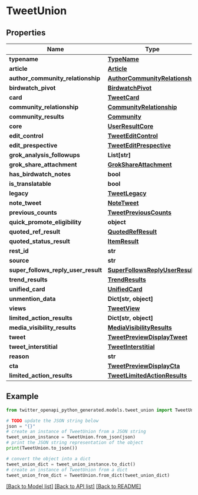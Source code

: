 # TweetUnion


## Properties

Name | Type | Description | Notes
------------ | ------------- | ------------- | -------------
**typename** | [**TypeName**](TypeName.md) |  | 
**article** | [**Article**](Article.md) |  | [optional] 
**author_community_relationship** | [**AuthorCommunityRelationship**](AuthorCommunityRelationship.md) |  | [optional] 
**birdwatch_pivot** | [**BirdwatchPivot**](BirdwatchPivot.md) |  | [optional] 
**card** | [**TweetCard**](TweetCard.md) |  | [optional] 
**community_relationship** | [**CommunityRelationship**](CommunityRelationship.md) |  | [optional] 
**community_results** | [**Community**](Community.md) |  | [optional] 
**core** | [**UserResultCore**](UserResultCore.md) |  | [optional] 
**edit_control** | [**TweetEditControl**](TweetEditControl.md) |  | [optional] 
**edit_prespective** | [**TweetEditPrespective**](TweetEditPrespective.md) |  | [optional] 
**grok_analysis_followups** | **List[str]** |  | [optional] 
**grok_share_attachment** | [**GrokShareAttachment**](GrokShareAttachment.md) |  | [optional] 
**has_birdwatch_notes** | **bool** |  | [optional] 
**is_translatable** | **bool** |  | [optional] 
**legacy** | [**TweetLegacy**](TweetLegacy.md) |  | [optional] 
**note_tweet** | [**NoteTweet**](NoteTweet.md) |  | [optional] 
**previous_counts** | [**TweetPreviousCounts**](TweetPreviousCounts.md) |  | [optional] 
**quick_promote_eligibility** | **object** |  | [optional] 
**quoted_ref_result** | [**QuotedRefResult**](QuotedRefResult.md) |  | [optional] 
**quoted_status_result** | [**ItemResult**](ItemResult.md) |  | [optional] 
**rest_id** | **str** |  | 
**source** | **str** |  | [optional] 
**super_follows_reply_user_result** | [**SuperFollowsReplyUserResult**](SuperFollowsReplyUserResult.md) |  | [optional] 
**trend_results** | [**TrendResults**](TrendResults.md) |  | [optional] 
**unified_card** | [**UnifiedCard**](UnifiedCard.md) |  | [optional] 
**unmention_data** | **Dict[str, object]** |  | [optional] 
**views** | [**TweetView**](TweetView.md) |  | [optional] 
**limited_action_results** | **Dict[str, object]** |  | [optional] 
**media_visibility_results** | [**MediaVisibilityResults**](MediaVisibilityResults.md) |  | [optional] 
**tweet** | [**TweetPreviewDisplayTweet**](TweetPreviewDisplayTweet.md) |  | 
**tweet_interstitial** | [**TweetInterstitial**](TweetInterstitial.md) |  | [optional] 
**reason** | **str** |  | [optional] 
**cta** | [**TweetPreviewDisplayCta**](TweetPreviewDisplayCta.md) |  | 
**limited_action_results** | [**TweetLimitedActionResults**](TweetLimitedActionResults.md) |  | 

## Example

```python
from twitter_openapi_python_generated.models.tweet_union import TweetUnion

# TODO update the JSON string below
json = "{}"
# create an instance of TweetUnion from a JSON string
tweet_union_instance = TweetUnion.from_json(json)
# print the JSON string representation of the object
print(TweetUnion.to_json())

# convert the object into a dict
tweet_union_dict = tweet_union_instance.to_dict()
# create an instance of TweetUnion from a dict
tweet_union_from_dict = TweetUnion.from_dict(tweet_union_dict)
```
[[Back to Model list]](../README.md#documentation-for-models) [[Back to API list]](../README.md#documentation-for-api-endpoints) [[Back to README]](../README.md)


